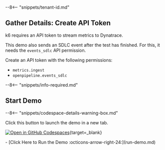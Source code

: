 --8<-- "snippets/tenant-id.md"

## Gather Details: Create API Token

k6 requires an API token to stream metrics to Dynatrace.

This demo also sends an SDLC event after the test has finished. For this, it needs the `events_sdlc` API permission.

Create an API token with the following permissions:

- `metrics.ingest`
- `openpipeline.events_sdlc`

--8<-- "snippets/info-required.md"

## Start Demo

--8<-- "snippets/codespace-details-warning-box.md"

Click this button to launch the demo in a new tab.

[![Open in GitHub Codespaces](https://github.com/codespaces/badge.svg)](https://codespaces.new/dynatrace/obslab-k6){target=_blank}

<div class="grid cards" markdown>
- [Click Here to Run the Demo :octicons-arrow-right-24:](run-demo.md)
</div>